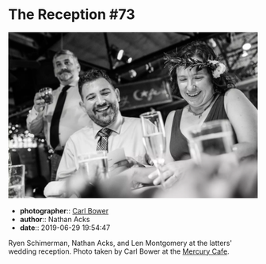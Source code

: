 # The Reception \#73

![Ryen Schimerman, Nathan Acks, and Len Montgomery](assets/2019-06-29-set-3-the-reception-73.webp)

* **photographer**:: [Carl Bower](https://carlbowerphotos.com)
* **author**:: Nathan Acks
* **date**:: 2019-06-29 19:54:47

Ryen Schimerman, Nathan Acks, and Len Montgomery at the latters' wedding reception. Photo taken by Carl Bower at the [Mercury Cafe](http://mercurycafe.com).
